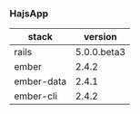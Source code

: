 ### HajsApp

stack | version
--- | ---
rails | 5.0.0.beta3
ember | 2.4.2
ember-data | 2.4.1
ember-cli | 2.4.2
